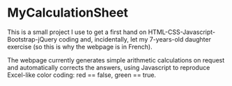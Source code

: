 # MyCalculationSheet

This is a small project I use to get a first hand on HTML-CSS-Javascript-Bootstrap-jQuery coding and, incidentally, let my 7-years-old daughter exercise (so this is why the webpage is in French).

The webpage currently generates simple arithmetic calculations on request and automatically corrects the answers, using Javascript to reproduce Excel-like color coding: red == false, green == true. 


